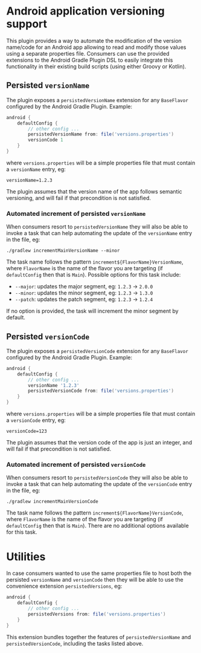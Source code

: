 # Android application versioning support

This plugin provides a way to automate the modification of the version name/code for an Android app 
allowing to read and modify those values using a separate properties file.
Consumers can use the provided extensions to the Android Gradle Plugin DSL to easily integrate
this functionality in their existing build scripts (using either Groovy or Kotlin).

## Persisted `versionName`

The plugin exposes a `persistedVersionName` extension for any `BaseFlavor` configured by the
Android Gradle Plugin. Example:

```groovy
android {
    defaultConfig {
        // other config ...
        persistedVersionName from: file('versions.properties')
        versionCode 1
    }
}
```

where `versions.properties` will be a simple properties file that must contain a `versionName` entry, eg:

```properties
versionName=1.2.3
```

The plugin assumes that the version name of the app follows semantic versioning, and will fail if
that precondition is not satisfied.

### Automated increment of persisted `versionName`

When consumers resort to `persistedVersionName` they will also be able to invoke a task
that can help automating the update of the `versionName` entry in the file, eg:
```
./gradlew incrementMainVersionName --minor 
```

The task name follows the pattern `increment${FlavorName}VersionName`, where `FlavorName` is the name
of the flavor you are targeting (if `defaultConfig` then that is `Main`). Possible options for this task
include:

* `--major`: updates the major segment, eg: `1.2.3` -> `2.0.0`
* `--minor`: updates the minor segment, eg: `1.2.3` -> `1.3.0`
* `--patch`: updates the patch segment, eg: `1.2.3` -> `1.2.4`

If no option is provided, the task will increment the minor segment by default.

## Persisted `versionCode`

The plugin exposes a `persistedVersionCode` extension for any `BaseFlavor` configured by the
Android Gradle Plugin. Example:

```groovy
android {
    defaultConfig {
        // other config ...
        versionName '1.2.3'
        persistedVersionCode from: file('versions.properties')
    }
}
```

where `versions.properties` will be a simple properties file that must contain a `versionCode` entry, eg:

```properties
versionCode=123
```

The plugin assumes that the version code of the app is just an integer, and will fail if
that precondition is not satisfied.

### Automated increment of persisted `versionCode`

When consumers resort to `persistedVersionCode` they will also be able to invoke a task
that can help automating the update of the `versionCode` entry in the file, eg:
```
./gradlew incrementMainVersionCode 
```

The task name follows the pattern `increment${FlavorName}VersionCode`, where `FlavorName` is the name
of the flavor you are targeting (if `defaultConfig` then that is `Main`).
There are no additional options available for this task.

# Utilities

In case consumers wanted to use the same properties file to host both the persisted `versionName` 
and `versionCode` then they will be able to use the convenience extension `persistedVersions`, eg:

```groovy
android {
    defaultConfig {
        // other config ...
        persistedVersions from: file('versions.properties')
    }
}
```

This extension bundles together the features of `persistedVersionName` and `persistedVersionCode`,
including the tasks listed above.
